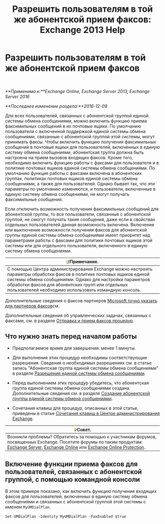 ﻿---
title: 'Разрешить пользователям в той же абонентской прием факсов: Exchange 2013 Help'
TOCTitle: Разрешить пользователям в той же абонентской прием факсов
ms:assetid: cb245028-0b86-4171-879e-934dd35fa626
ms:mtpsurl: https://technet.microsoft.com/ru-ru/library/Bb124557(v=EXCHG.150)
ms:contentKeyID: 52059230
ms.date: 05/22/2018
mtps_version: v=EXCHG.150
ms.translationtype: MT
---

# Разрешить пользователям в той же абонентской прием факсов

 

_**Применимо к:**Exchange Online, Exchange Server 2013, Exchange Server 2016_

_**Последнее изменение раздела:**2016-12-09_

Для всех пользователей, связанных с абонентской группой единой системы обмена сообщениями, можно включить функцию приема факсимильных сообщений в их почтовые ящики. По умолчанию пользователи с включенной поддержкой единой системы обмена сообщениями, связанные с абонентской группой этой системы, могут принимать факсы. Чтобы включить функцию получения факсимильных сообщений в почтовые ящики для пользователей, включенных в единую систему обмена сообщениями, абонентская группа должна быть настроена на прием вызовов входящих факсов. Кроме того, необходимо включить функцию работы с факсами для пользователя и в политике почтовых ящиков единой системы обмена сообщениями. По умолчанию функция работы с факсами включена в абонентских группах, политиках почтовых ящиков единой системы обмена сообщениями, а также для пользователей. Однако бывает так, что эти параметры по умолчанию изменяются, и пользователи, включенные в единую систему обмена сообщениями, не могут получать факсимильные сообщения.

Если отключить возможность получения факсимильных сообщений для абонентской группы, то все пользователи, связанные с абонентской группой, не смогут получать такие сообщения, даже если в свойствах отдельных пользователей данная возможность включена. Включение или выключение возможности получения факсов для абонентской группы единой системы обмена сообщениями имеет приоритет над параметрами работы с факсами для политики почтовых ящиков этой системы или для отдельного пользователя, включенного в единую систему обмена сообщениями.

<table>
<thead>
<tr class="header">
<th><img src="images/JJ126620.note(EXCHG.150).gif" title="Примечание" alt="Примечание" />Примечание.</th>
</tr>
</thead>
<tbody>
<tr class="odd">
<td>С помощью Центра администрирования Exchange можно настроить параметры обработки факсов в политике почтовых ящиков единой системы обмена сообщениями. Однако для настройки параметров обработки факсов для абонентских групп или отдельных пользователей необходимо использовать командную консоль.</td>
</tr>
</tbody>
</table>


Дополнительные сведения о факсов партнеров [Microsoft точно указать для партнеров факсов](https://go.microsoft.com/fwlink/?linkid=190238)см.

Дополнительные сведения об управленческих задачах, связанных с факсами, см. в разделе [Отправка и прием факсов процедур](faxing-procedures-exchange-2013-help.md).

## Что нужно знать перед началом работы

  - Предполагаемое время для завершения: менее 1 минуты.

  - Для выполнения этих процедур необходимы соответствующие разрешения. Сведения о необходимых разрешениях см. в статье запись "Абонентская группа единой системы обмена сообщениями" в разделе [Разрешения единой системы обмена сообщениями](unified-messaging-permissions-exchange-2013-help.md).

  - Перед выполнением этих процедур убедитесь, что абонентская группа единой системы обмена сообщениями создана. Дополнительные сведения см. в разделе [Создание абонентской группы единой системы обмена сообщениями](create-a-um-dial-plan-exchange-2013-help.md).

  - Сочетания клавиш для процедур, описанных в этой статье, приведены в статье [Сочетания клавиш в Центре администрирования Exchange](keyboard-shortcuts-in-the-exchange-admin-center-exchange-online-protection-help.md).

<table>
<thead>
<tr class="header">
<th><img src="images/Bb124558.tip(EXCHG.150).gif" title="Совет" alt="Совет" />Совет.</th>
</tr>
</thead>
<tbody>
<tr class="odd">
<td>Возникли проблемы? Обратитесь за помощью к участникам форумов, посвященных Exchange. Посетите форумы по таким продуктам: <a href="https://go.microsoft.com/fwlink/p/?linkid=60612">Exchange Server</a>, <a href="https://go.microsoft.com/fwlink/p/?linkid=267542">Exchange Online</a> или <a href="https://go.microsoft.com/fwlink/p/?linkid=285351">Exchange Online Protection</a>..</td>
</tr>
</tbody>
</table>


## Включение функции приема факсов для пользователей, связанных с абонентской группой, с помощью командной консоли

В этом примере показано, как включить функцию получения входящих факсов для пользователей, включенных в единую систему обмена сообщениями и связанных с абонентской группой этой системы с именем `MyUMDialPlan`.

    Set-UMDialPlan -Identity MyUMDialPlan -FaxEnabled $true


